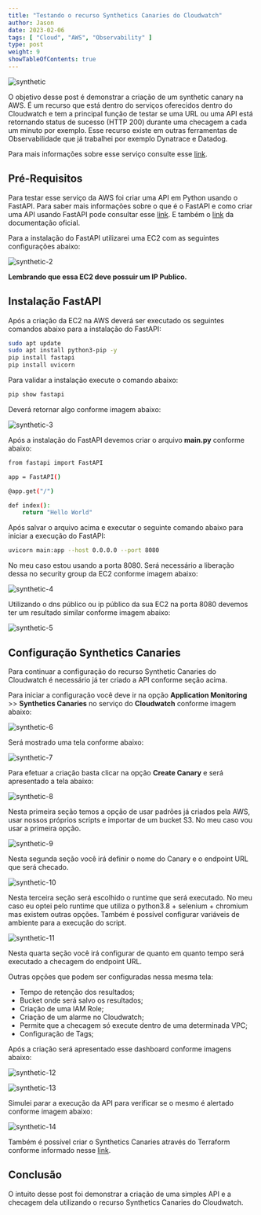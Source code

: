 ```yaml
---
title: "Testando o recurso Synthetics Canaries do Cloudwatch"
author: Jason
date: 2023-02-06
tags: [ "Cloud", "AWS", "Observability" ]
type: post
weight: 9
showTableOfContents: true
---
```


![synthetic](/images/synthetic.jpg)

O objetivo desse post é demonstrar a criação de um synthetic canary na
AWS. É um recurso que está dentro do serviços oferecidos dentro do
Cloudwatch e tem a principal função de testar se uma URL ou uma API está
retornando status de sucesso (HTTP 200) durante uma checagem a cada um
minuto por exemplo. Esse recurso existe em outras ferramentas de
Observabilidade que já trabalhei por exemplo Dynatrace e Datadog.

Para mais informações sobre esse serviço consulte esse
[link](https://docs.aws.amazon.com/AmazonCloudWatch/latest/monitoring/CloudWatch_Synthetics_Canaries.html).

## Pré-Requisitos

Para testar esse serviço da AWS foi criar uma API em Python usando o
FastAPI. Para saber mais informações sobre o que é o FastAPI e como
criar uma API usando FastAPI pode consultar esse
[link](https://pythonacademy.com.br/blog/como-usar-o-fastapi-para-construir-apis-no-python). E também o
[link](https://fastapi.tiangolo.com/) da documentação oficial.

Para a instalação do FastAPI utilizarei uma EC2 com as seguintes
configurações abaixo:

![synthetic-2](/images/synthetic-2.jpg)

**Lembrando que essa EC2 deve possuir um IP Publico.**

## Instalação FastAPI

Após a criação da EC2 na AWS deverá ser executado os seguintes comandos
abaixo para a instalação do FastAPI:

``` bash
sudo apt update
sudo apt install python3-pip -y
pip install fastapi
pip install uvicorn
```

Para validar a instalação execute o comando abaixo:

``` bash
pip show fastapi
```

Deverá retornar algo conforme imagem abaixo:

![synthetic-3](/images/synthetic-3.jpg)

Após a instalação do FastAPI devemos criar o arquivo **main.py**
conforme abaixo:

``` bash
from fastapi import FastAPI

app = FastAPI()

@app.get("/")

def index():
    return "Hello World"
```

Após salvar o arquivo acima e executar o seguinte comando abaixo para
iniciar a execução do FastAPI:

``` bash
uvicorn main:app --host 0.0.0.0 --port 8080
```

No meu caso estou usando a porta 8080. Será necessário a liberação dessa
no security group da EC2 conforme imagem abaixo:

![synthetic-4](/images/synthetic-4.jpg)

Utilizando o dns público ou ip público da sua EC2 na porta 8080 devemos
ter um resultado similar conforme imagem abaixo:

![synthetic-5](/images/synthetic-5.jpg)

## Configuração Synthetics Canaries

Para continuar a configuração do recurso Synthetic Canaries do
Cloudwatch é necessário já ter criado a API conforme seção acima.

Para iniciar a configuração você deve ir na opção **Application
Monitoring** \>\> **Synthetics Canaries** no serviço do **Cloudwatch**
conforme imagem abaixo:

![synthetic-6](/images/synthetic-6.jpg)

Será mostrado uma tela conforme abaixo:

![synthetic-7](/images/synthetic-7.jpg)

Para efetuar a criação basta clicar na opção **Create Canary** e será
apresentado a tela abaixo:

![synthetic-8](/images/synthetic-8.jpg)

Nesta primeira seção temos a opção de usar padrões já criados pela AWS,
usar nossos próprios scripts e importar de um bucket S3. No meu caso vou
usar a primeira opção.

![synthetic-9](/images/synthetic-9.jpg)

Nesta segunda seção você irá definir o nome do Canary e o endpoint URL
que será checado.

![synthetic-10](/images/synthetic-10.jpg)

Nesta terceira seção será escolhido o runtime que será executado. No meu
caso eu optei pelo runtime que utiliza o python3.8 + selenium + chromium
mas existem outras opções. Também é possível configurar variáveis de
ambiente para a execução do script.

![synthetic-11](/images/synthetic-11.jpg)

Nesta quarta seção você irá configurar de quanto em quanto tempo será
executado a checagem do endpoint URL.

Outras opções que podem ser configuradas nessa mesma tela:

-   Tempo de retenção dos resultados;
-   Bucket onde será salvo os resultados;
-   Criação de uma IAM Role;
-   Criação de um alarme no Cloudwatch;
-   Permite que a checagem só execute dentro de uma determinada VPC;
-   Configuração de Tags;

Após a criação será apresentado esse dashboard conforme imagens abaixo:

![synthetic-12](/images/synthetic-12.jpg)

![synthetic-13](/images/synthetic-13.jpg)


Simulei parar a execução da API para verificar se o mesmo é alertado
conforme imagem abaixo:

![synthetic-14](/images/synthetic-14.jpg)

Também é possível criar o Synthetics Canaries através do Terraform
conforme informado nesse
[link](https://registry.terraform.io/providers/hashicorp/aws/latest/docs/resources/synthetics_canary).

## Conclusão

O intuito desse post foi demonstrar a criação de uma simples API e a
checagem dela utilizando o recurso Synthetics Canaries do Cloudwatch.

